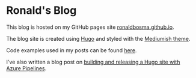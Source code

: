 # Ronald's Blog

This blog is hosted on my GitHub pages site [ronaldbosma.github.io](https://ronaldbosma.github.io).

The blog site is created using [Hugo](http://www.gohugo.com/) and styled with the [Mediumish theme](https://themes.gohugo.io/mediumish-gohugo-theme/).

Code examples used in my posts can be found [here](https://github.com/ronaldbosma/blog-code-examples).

I've also written a blog post on [building and releasing a Hugo site with Azure Pipelines](https://ronaldbosma.github.io/blog/2019/03/24/build-and-release-hugo-site-using-azure-pipelines/).